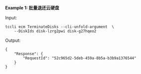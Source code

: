**Example 1: 批量退还云硬盘**



Input: 

```
tccli ecm TerminateDisks --cli-unfold-argument  \
    --DiskIds disk-lzrg2pwi disk-g27hqeo2
```

Output: 
```
{
    "Response": {
        "RequestId": "52c965d2-5deb-459a-8b5a-b3b9a1376544"
    }
}
```

